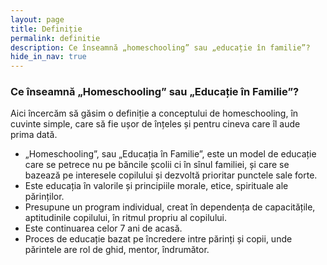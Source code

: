 ```yaml
---
layout: page
title: Definiție
permalink: definitie
description: Ce înseamnă „homeschooling” sau „educație în familie”?
hide_in_nav: true
---
```


### Ce înseamnă „Homeschooling” sau „Educație în Familie”?

Aici încercăm să găsim o definiție a conceptului de homeschooling, în cuvinte
simple, care să fie ușor de înțeles și pentru cineva care îl aude prima dată.

* „Homeschooling”, sau „Educația în Familie”, este un model de educație care se
  petrece nu pe băncile școlii ci în sînul familiei, și care se bazează pe
  interesele copilului și dezvoltă prioritar punctele sale forte.
* Este educația în valorile și principiile morale, etice, spirituale ale
  părinților.
* Presupune un program individual, creat în dependența de capacitățile,
  aptitudinile copilului, în ritmul propriu al copilului.
* Este continuarea celor 7 ani de acasă.
* Proces de educație bazat pe încredere intre părinți și copii, unde părintele
  are rol de ghid, mentor, îndrumător.
